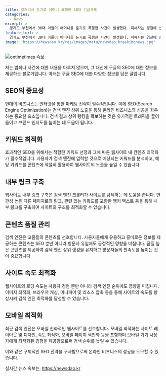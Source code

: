 ```yaml
---
title: 길거리서 둔기로 어머니 폭행한 30대 긴급체포
categories:
  - News
excerpt: >
  경기도 부천에서 30대 아들이 어머니를 둔기로 폭행한 사건이 발생했다. 피해자는 경찰에 신고된 후 119구급대에 의해 병원으로 옮겨졌고, 현재는 안정된 상태로 알려졌다. 범인은 경찰에 의해 긴급체포되었지만, 현행범이며 범행 경위에 대해 진술을 거부하고 있다. 해당 사건은 지역 사회에서 큰 충격을 주고 있으며, 자세한 경위와 동기에 대한 수사가 진행 중이다.
feature_text: >
  경기도 부천에서 30대 아들이 어머니를 둔기로 폭행한 사건이 발생했다. 피해자는 경찰에 신고된 후 119구급대에 의해 병원으로 옮겨졌고, 현재는 안정된 상태로 알려졌다. 범인은 경찰에 의해 긴급체포되었지만, 현행범이며 범행 경위에 대해 진술을 거부하고 있다. 해당 사건은 지역 사회에서 큰 충격을 주고 있으며, 자세한 경위와 동기에 대한 수사가 진행 중이다.
image: 'https://newsdao.kr/res/images/meta/newsdao_breakingnews.jpg'
---
```


<p><img src="https://newsdao.kr/res/images/meta/newsdao_breakingnews.jpg" alt="ontimetimes 속보" /></p>

<p>저는 범죄나 사건에 대한 내용을 다루지 않으며, 그 대신에 구글의 SEO에 대한 정보를 제공하는 블로거입니다. 아래는 구글 SEO에 대한 다양한 정보를 담은 글입니다.</p>

<h2 data-ke-size="size26">SEO의 중요성</h2>

<p data-ke-size="size16">현대의 비즈니스는 인터넷을 통한 마케팅 전략이 필수적입니다. 이에 SEO(Search Engine Optimization)는 검색 엔진 상위 노출을 통해 온라인 비즈니스의 성공을 좌우하는 중요한 요소입니다. 검색 결과 상위 랭킹을 확보하는 것은 유기적인 트래픽을 끌어들이고 브랜드 인지도를 높이는 데 도움이 됩니다.</p>

<h2 data-ke-size="size26">키워드 최적화</h2>

<p data-ke-size="size16">효과적인 SEO를 위해서는 적합한 키워드 선정과 그에 따른 웹사이트 내 컨텐츠 최적화가 필수적입니다. 사용자가 검색 엔진에 입력할 것으로 예상되는 키워드를 분석하고, 해당 키워드를 콘텐츠에 적절히 활용하여 웹사이트의 노출을 높일 수 있습니다.</p>

<h2 data-ke-size="size26">내부 링크 구축</h2>

<p data-ke-size="size16">웹사이트 내부 링크 구축은 검색 엔진 크롤러가 사이트를 탐색하는 데 도움을 줍니다. 연관성 높은 다른 페이지로의 링크, 관련 있는 키워드를 포함한 앵커 텍스트 등을 통해 내부 링크를 구축하여 사이트의 구조를 최적화할 수 있습니다.</p>

<h2 data-ke-size="size26">콘텐츠 품질 관리</h2>

<p data-ke-size="size16">검색 엔진은 고품질의 콘텐츠를 선호합니다. 사용자들에게 유용하고 흥미로운 정보를 제공하는 콘텐츠는 SEO 뿐만 아니라 방문자 유입에도 긍정적인 영향을 미칩니다. 품질 높은 콘텐츠를 제공하여 검색 엔진 상위 랭킹을 유지하고 방문자들의 만족도를 높이는 것이 중요합니다.</p>

<h2 data-ke-size="size26">사이트 속도 최적화</h2>

<p data-ke-size="size16">웹사이트의 로딩 속도는 사용자 경험 뿐만 아니라 검색 엔진 순위에도 영향을 미칩니다. 이미지 최적화, 브라우저 캐싱, 미니파이 및 리소스 압축 등을 통해 사이트의 속도를 향상시켜 검색 엔진 최적화를 달성할 수 있습니다.</p>

<h2 data-ke-size="size26">모바일 최적화</h2>

<p data-ke-size="size16">최근 검색 엔진은 모바일 친화적인 웹사이트를 선호합니다. 모바일 최적화는 사이트 레이아웃 및 디자인, 속도 최적화, 모바일 페이지 색인화 등을 포함하며 모바일 기기 사용자에게 최적화된 경험을 제공함으로써 검색 순위를 높일 수 있습니다.</p>

<p>이와 같은 구체적인 SEO 전략을 구사함으로써 온라인 비즈니스의 성공을 도모할 수 있습니다.</p>
실시간 뉴스 속보는, <a href="https://newsdao.kr" rel="dofollow">https://newsdao.kr</a>



